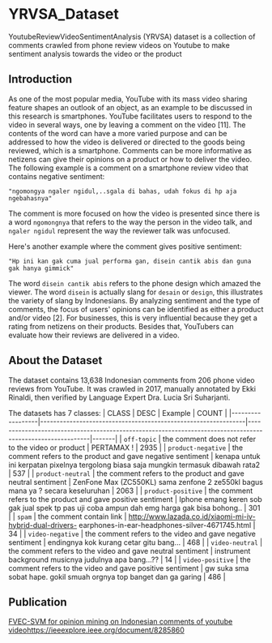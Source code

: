 # YRVSA_Dataset
YoutubeReviewVideoSentimentAnalysis (YRVSA) dataset is a collection of comments crawled from phone review videos on Youtube to make sentiment analysis towards the video or the product

## Introduction
As one of the most popular media, YouTube with its mass video sharing feature shapes an outlook of an object, as an example to be discussed in this research is  smartphones. YouTube facilitates users to respond to the video in several ways, one by leaving a comment on the video [11]. The contents of the word can have a more varied purpose and can be addressed to how the video is delivered or directed to the goods being reviewed, which is a smartphone. Comments can be more informative as netizens can give their opinions on a product or how to deliver the video. The following example is a comment on a smartphone review video that contains negative sentiment:

    "ngomongya ngaler ngidul,..sgala di bahas, udah fokus di hp aja ngebahasnya"

The comment is more focused on how the video is presented since there is a word ```ngomongnya``` that refers to the way the person in the video talk, and ```ngaler ngidul``` represent the way the reviewer talk was unfocused. 

Here's another example where the comment gives positive sentiment:
    
    "Hp ini kan gak cuma jual performa gan, disein cantik abis dan guna gak hanya gimmick"

The word ```disein cantik abis``` refers to the phone design which amazed the viewer. The word ```disein``` is actually slang for ```desain``` or ```design```, this illustrates the variety of slang by Indonesians. By analyzing sentiment and the type of comments, the focus of users' opinions can be identified as either a product and/or video [2]. For businesses, this is very influential because they get a rating from netizens on their products. Besides that, YouTubers can evaluate how their reviews are delivered in a video.

## About the Dataset
The dataset contains 13,638 Indonesian comments from 206 phone video reviews from YouTube. It was crawled in 2017, manually annotated by Ekki Rinaldi, then verified by Language Expert Dra. Lucia Sri Suharjanti.

The datasets has 7 classes:
| CLASS            | DESC                                                          | Example                                                                                                   | COUNT |
|------------------|---------------------------------------------------------------|-----------------------------------------------------------------------------------------------------------|-------|
|     ```off-topic```    | the comment does not refer to the video or product            | PERTAMAX !                                                                                                |  2935 |
| ```product-negative``` | the comment refers to the product and gave negative sentiment | kenapa untuk ini kerpatan pixelnya tergolong biasa saja mungkin termasuk dibawah rata2                    |  537  |
|  ```product-neutral``` | the comment refers to the product and gave neutral sentiment  | ZenFone Max (ZC550KL) sama zenfone 2 ze550kl bagus mana ya ? secara keseluruhan                           |  2063 |
| ```product-positive``` | the comment refers to the product and gave positive sentiment | Iphone emang keren sob gak jual spek tp pas uji coba ampun dah emg harga gak bisa bohong..                |  301  |
|       ```spam```       | the comment contain link                                      | http://www.lazada.co.id/xiaomi-mi-iv-hybrid-dual-drivers- earphones-in-ear-headphones-silver-4671745.html |   34  |
|  ```video-negative```  | the comment refers to the video and gave negative sentiment   | endingnya kok kurang cetar gitu bang...                                                                   |  468  |
|   ```video-neutral```  | the comment refers to the video and gave neutral sentiment    | instrument background musicnya judulnya apa bang...??                                                     |   14  |
|  ```video-positive```  | the comment refers to the video and gave positive sentiment   | gw suka sma sobat hape. gokil smuah orgnya top banget dan ga garing                                       |  486  |

## Publication
[FVEC-SVM for opinion mining on Indonesian comments of youtube video](https://ieeexplore.ieee.org/document/8285860)https://ieeexplore.ieee.org/document/8285860
